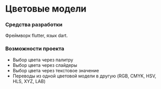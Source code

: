 # Цветовые модели
### Средства разработки
Фреймворк flutter, язык dart.
### Возможности проекта
* Выбор цвета через палитру
* Выбор цвета через слайдеры
* Выбор цвета через текстовое значение
* Переводы из одной цветовой модели в другую (RGB, CMYK, HSV, HLS, XYZ, LAB)
